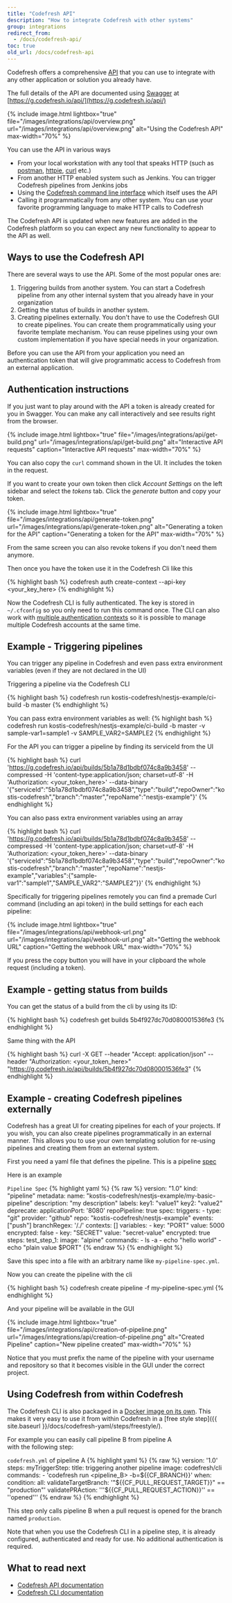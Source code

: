 ```yaml
---
title: "Codefresh API"
description: "How to integrate Codefresh with other systems"
group: integrations
redirect_from:
  - /docs/codefresh-api/
toc: true
old_url: /docs/codefresh-api
---
```


Codefresh offers a comprehensive [API](https://en.wikipedia.org/wiki/Application_programming_interface) that you can use to integrate with any other application or solution you already have.

The full details of the API are documented using [Swagger](https://swagger.io/) at [https://g.codefresh.io/api/](https://g.codefresh.io/api/)

{% include image.html 
lightbox="true" 
file="/images/integrations/api/overview.png" 
url="/images/integrations/api/overview.png" 
alt="Using the Codefresh API" 
max-width="70%" 
%}

You can use the API in various ways

* From your local workstation with any tool that speaks HTTP (such as [postman](https://github.com/postmanlabs), [httpie](https://httpie.org/), [curl](https://curl.haxx.se/) etc.)
* From another HTTP enabled system such as Jenkins. You can trigger Codefresh pipelines from Jenkins jobs
* Using the [Codefresh command line interface](https://codefresh-io.github.io/cli/) which itself uses the API 
* Calling it programmatically from any other system. You can use your favorite programming language to make HTTP calls to Codefresh

The Codefresh API is updated when new features are added in the Codefresh platform so you can expect any new functionality
to appear to the API as well.


## Ways to use the Codefresh API

There are several ways to use the API. Some of the most popular ones are:

1. Triggering builds from another system. You can start a Codefresh pipeline from any other internal system that you already have in your organization
1. Getting the status of builds in another system. 
1. Creating pipelines externally. You don't have to use the Codefresh GUI to create pipelines. You can create them programmatically using your favorite template mechanism. You can reuse pipelines using your own custom implementation
if you have special needs in your organization.

Before you can use the API from your application you need an authentication token that will give programmatic access to Codefresh from an external application.

## Authentication instructions

If you just want to play around with the API a token is already created for you in Swagger. You can make any call
interactively and see results right from the browser.

{% include image.html 
lightbox="true" 
file="/images/integrations/api/get-build.png" 
url="/images/integrations/api/get-build.png" 
alt="Interactive API requests" 
caption="Interactive API requests" 
max-width="70%" 
%}


You can also copy the `curl` command shown in the UI. It includes the token in the request.

If you want to create your own token then click *Account Settings* on the left sidebar and select the *tokens* tab.
Click the *generate* button and copy your token. 


{% include image.html 
lightbox="true" 
file="/images/integrations/api/generate-token.png" 
url="/images/integrations/api/generate-token.png" 
alt="Generating a token for the API" 
caption="Generating a token for the API" 
max-width="70%" 
%}

From the same screen you can also revoke tokens if you don't need them anymore.

Then once you have the token use it in the Codefresh Cli like this

{% highlight bash %}
codefresh auth create-context --api-key <your_key_here>
{% endhighlight %}


Now the Codefresh CLI is fully authenticated. The key is stored in `~/.cfconfig` so you only need to run this command once. The CLI
can also work with [multiple authentication contexts](https://codefresh-io.github.io/cli/authentication/) so it is possible to manage multiple Codefresh accounts at the same time.


## Example - Triggering pipelines

You can trigger any pipeline in Codefresh and even pass extra environment variables (even if they are not
declared in the UI)

Triggering a pipeline via the Codefresh CLI

{% highlight bash %}
codefresh run kostis-codefresh/nestjs-example/ci-build -b master
{% endhighlight %}

You can pass extra environment variables as well:
{% highlight bash %}
codefresh run kostis-codefresh/nestjs-example/ci-build -b master -v sample-var1=sample1 -v SAMPLE_VAR2=SAMPLE2 
{% endhighlight %}

For the API you can trigger a pipeline by finding its serviceId from the UI

{% highlight bash %}
curl 'https://g.codefresh.io/api/builds/5b1a78d1bdbf074c8a9b3458' --compressed -H 'content-type:application/json; charset=utf-8' -H 'Authorization: <your_token_here>' --data-binary '{"serviceId":"5b1a78d1bdbf074c8a9b3458","type":"build","repoOwner":"kostis-codefresh","branch":"master","repoName":"nestjs-example"}'
{% endhighlight %}

You can also pass extra environment variables using an array

{% highlight bash %}
curl 'https://g.codefresh.io/api/builds/5b1a78d1bdbf074c8a9b3458' --compressed -H 'content-type:application/json; charset=utf-8' -H 'Authorization: <your_token_here>' --data-binary '{"serviceId":"5b1a78d1bdbf074c8a9b3458","type":"build","repoOwner":"kostis-codefresh","branch":"master","repoName":"nestjs-example","variables":{"sample-var1":"sample1","SAMPLE_VAR2":"SAMPLE2"}}'
{% endhighlight %}

Specifically for triggering pipelines remotely you can find a premade Curl command (including an api token) in the build settings for each each pipeline:


{% include image.html 
lightbox="true" 
file="/images/integrations/api/webhook-url.png" 
url="/images/integrations/api/webhook-url.png" 
alt="Getting the webhook URL" 
caption="Getting the webhook URL" 
max-width="70%" 
%}


If you press the copy button you will have in your clipboard the whole request (including a token).

## Example - getting status from builds

You can get the status of a build from the cli by using its ID:

{% highlight bash %}
codefresh get builds 5b4f927dc70d080001536fe3
{% endhighlight %}

Same thing with the API

{% highlight bash %}
curl -X GET --header "Accept: application/json" --header "Authorization: <your_token_here>" "https://g.codefresh.io/api/builds/5b4f927dc70d080001536fe3"
{% endhighlight %}

## Example - creating Codefresh pipelines externally

Codefresh has a great UI for creating pipelines for each of your projects. If you wish, you can also create pipelines
programmatically in an external manner. This allows you to use your own templating solution for re-using pipelines
and creating them from an external system.

First you need a yaml file that defines the pipeline. This is a pipeline [spec](https://codefresh-io.github.io/cli/pipelines/spec/)

Here is an example

`Pipeline Spec`
{% highlight yaml %}
{% raw %}
version: "1.0"
kind: "pipeline"
metadata:
  name: "kostis-codefresh/nestjs-example/my-basic-pipeline"
  description: "my description"
  labels:
    key1: "value1"
    key2: "value2"
  deprecate:
    applicationPort: '8080'
    repoPipeline: true
spec:
  triggers:
    - type: "git"
      provider: "github"
      repo: "kostis-codefresh/nestjs-example"
      events: ["push"]
      branchRegex: '/./'
  contexts: []
  variables:
    - key: "PORT"
      value: 5000
      encrypted: false
    - key: "SECRET"
      value: "secret-value"
      encrypted: true
  steps:
    test_step_1:
      image: "alpine"
      commands:
      - ls -a
      - echo "hello world"
      - echo "plain value $PORT"
{% endraw %}
{% endhighlight %}

Save this spec into a file with an arbitrary name like `my-pipeline-spec.yml`.

Now you can create the pipeline with the cli

{% highlight bash %}
codefresh create pipeline -f my-pipeline-spec.yml
{% endhighlight %}


And your pipeline will be available in the GUI

{% include image.html 
lightbox="true" 
file="/images/integrations/api/creation-of-pipeline.png" 
url="/images/integrations/api/creation-of-pipeline.png" 
alt="Created Pipeline" 
caption="New pipeline created" 
max-width="70%" 
%}


Notice that you must prefix the name of the pipeline with your username and repository so that it becomes
visible in the GUI under the correct project.


## Using Codefresh from within Codefresh

The Codefresh CLI is also packaged in a [Docker image on its own](https://hub.docker.com/r/codefresh/cli/). This makes it
very easy to use it from within Codefresh in a [free style step]({{ site.baseurl }}/docs/codefresh-yaml/steps/freestyle/).

For example you can easily call pipeline B from pipeline A  
with the following step:

`codefresh.yml` of pipeline A
{% highlight yaml %}
{% raw %}
version: '1.0'
steps:
  myTriggerStep:
    title: triggering another pipeline
    image: codefresh/cli
    commands:
      - 'codefresh run <pipeline_B> -b=${{CF_BRANCH}}'
    when:
      condition:
        all:
          validateTargetBranch: '"${{CF_PULL_REQUEST_TARGET}}" == "production"'
          validatePRAction: '''${{CF_PULL_REQUEST_ACTION}}'' == ''opened'''
{% endraw %}
{% endhighlight %}

This step only calls pipeline B when a pull request is opened for the branch named `production`.

Note that when you use the Codefresh CLI in a pipeline step, it is already configured, authenticated and ready for use.
No additional authentication is required.

## What to read next

* [Codefresh API documentation](https://g.codefresh.io/api/)
* [Codefresh CLI documentation](https://codefresh-io.github.io/cli/)
